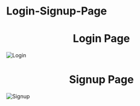 # Login-Signup-Page

<h1 align="center">Login Page</h1>

![Login](https://github.com/InsaneSamie/Login-Signup-Page/assets/101932418/9ff3a67e-37f6-45a2-a1d9-f4c1d2b58a6c)

<h1 align="center">Signup Page</h1>

![Signup](https://github.com/InsaneSamie/Login-Signup-Page/assets/101932418/85b5b9c5-ed9d-4c38-b181-642ca4cd5638)
